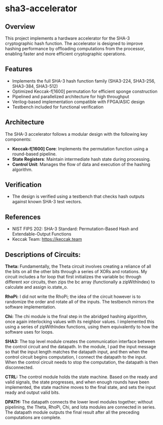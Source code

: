 # sha3-accelerator
## Overview
This project implements a hardware accelerator for the SHA-3 cryptographic hash function. The accelerator is designed to improve hashing performance by offloading computations from the processor, enabling faster and more efficient cryptographic operations.

## Features
- Implements the full SHA-3 hash function family (SHA3-224, SHA3-256, SHA3-384, SHA3-512)
- Optimized Keccak-f[1600] permutation for efficient sponge construction
- Pipelined and parallelized architecture for high throughput
- Verilog-based implementation compatible with FPGA/ASIC design
- Testbench included for functional verification

## Architecture
The SHA-3 accelerator follows a modular design with the following key components:
- **Keccak-f[1600] Core**: Implements the permutation function using a round-based pipeline.
- **State Registers**: Maintain intermediate hash state during processing.
- **Control Unit**: Manages the flow of data and execution of the hashing algorithm.

## Verification
- The design is verified using a testbench that checks hash outputs against known SHA-3 test vectors.

## References
- NIST FIPS 202: SHA-3 Standard: Permutation-Based Hash and Extendable-Output Functions
- Keccak Team: https://keccak.team


## Descriptions of Circuits:
**Theta:** Fundamentally, the Theta circuit involves creating a reliance of all the bits on all the other bits through a series of XORs and rotations. My circuit includes a for loop that first initializes the variable bc through different xor circuits, then zips the bc array (functionally a zipWithIndex) to calculate and assign io.state_o.

**RhoPi:** I did not write the RhoPi; the idea of the circuit however is to randomize the order and rotate all of the inputs. The testbench mirrors the software implementation.

**Chi:** The chi module is the final step in the abridged hashing algorithm, once again interlocking values with its neighbor values. I implemented this using a series of zipWithIndex functions, using them equivalently to how the software uses for loops. 

**SHA3:** The top level module creates the communication interface between the control circuit and the datapath. In the module, I pad the input message so that the input length matches the datapath input, and then when the control circuit begins computation, I connect the datapath to the input. When the control circuit needs to stop the computation, the datapath is then disconnected.

**CTRL:** The control module holds the state machine. Based on the ready and valid signals, the state progresses, and when enough rounds have been implemented, the state machine moves to the final state, and sets the input ready and output valid bits.

**DPATH:** The datapath connects the lower level modules together; without pipelining, the Theta, RhoPi, Chi, and Iota modules are connected in series. The datapath module outputs the final result after all the preceding computations are complete. 
